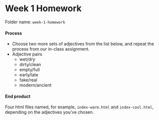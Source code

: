 # Week 1 Homework

Folder name: `week-1-homework`

#### Process

* Choose two more sets of adjectives from the list below, and repeat the process from our in-class assignment.
* Adjective pairs
  * wet/dry
  * dirty/clean
  * empty/full
  * early/late
  * fake/real
  * modern/ancient

#### End product

Four html files named, for example, `index-warm.html` and `index-cool.html`, depending on the adjectives you've chosen.